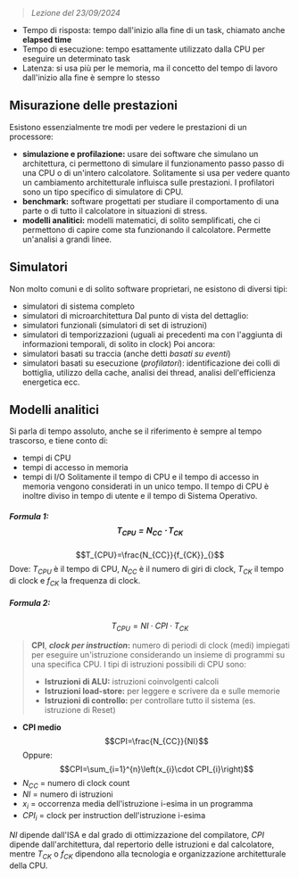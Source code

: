  > *Lezione del 23/09/2024*
 
- Tempo di risposta: tempo dall'inizio alla fine di un task, chiamato anche **elapsed time**
- Tempo di esecuzione: tempo esattamente utilizzato dalla CPU per eseguire un determinato task
- Latenza: si usa più per le memoria, ma il concetto del tempo di lavoro dall'inizio alla fine è sempre lo stesso
## Misurazione delle prestazioni
Esistono essenzialmente tre modi per vedere le prestazioni di un processore:
- **simulazione e profilazione:** usare dei software che simulano un architettura, ci permettono di simulare il funzionamento passo passo di una CPU o di un'intero calcolatore. Solitamente si usa per vedere quanto un cambiamento architetturale influisca sulle prestazioni. I profilatori sono un tipo specifico di simulatore di CPU.
- **benchmark:** software progettati per studiare il comportamento di una parte o di tutto il calcolatore in situazioni di stress.
- **modelli analitici:** modelli matematici, di solito semplificati, che ci permettono di capire come sta funzionando il calcolatore. Permette un'analisi a grandi linee.
## Simulatori
Non molto comuni e di solito software proprietari, ne esistono di diversi tipi:
- simulatori di sistema completo
- simulatori di microarchitettura
Dal punto di vista del dettaglio:
- simulatori funzionali (simulatori di set di istruzioni)
- simulatori di temporizzazioni (uguali ai precedenti ma con l'aggiunta di informazioni temporali, di solito in clock)
Poi ancora:
- simulatori basati su traccia (anche detti *basati su eventi*)
- simulatori basati su esecuzione (*profilatori*): identificazione dei colli di bottiglia, utilizzo della cache, analisi dei thread, analisi dell'efficienza energetica ecc.
## Modelli analitici
Si parla di tempo assoluto, anche se il riferimento è sempre al tempo trascorso, e tiene conto di:
- tempi di CPU
- tempi di accesso in memoria
- tempi di I/O
Solitamente il tempo di CPU e il tempo di accesso in memoria vengono considerati in un unico tempo. Il tempo di CPU è inoltre diviso in tempo di utente e il tempo di Sistema Operativo.
##### Formula 1: $$T_{CPU}=N_{CC}\cdot T_{CK}$$
$$T_{CPU}=\frac{N_{CC}}{f_{CK}}_{}$$
Dove: $T_{CPU}$ è il tempo di CPU,  $N_{CC}$ è il numero di giri di clock, $T_{CK}$ il tempo di clock e $f_{CK}$ la frequenza di clock.

##### Formula 2:
$$T_{CPU}=NI\cdot CPI\cdot T_{CK}$$
 > **CPI**, ***clock per instruction*:** numero di periodi di clock (medi) impiegati per eseguire un'istruzione considerando un insieme di programmi su una specifica CPU. I tipi di istruzioni possibili di CPU sono:
 > - **Istruzioni di ALU:** istruzioni coinvolgenti calcoli
 > - **Istruzioni load-store:** per leggere e scrivere da e sulle memorie
 > - **Istruzioni di controllo:** per controllare tutto il sistema (es. istruzione di Reset)

- **CPI medio**
$$CPI=\frac{N_{CC}}{NI}$$
Oppure:
$$CPI=\sum_{i=1}^{n}\left(x_{i}\cdot CPI_{i}\right)$$
- $N_{CC}$ = numero di clock count
- $NI$ = numero di istruzioni
- $x_{i}$ = occorrenza media dell'istruzione i-esima in un programma 
- $CPI_{i}$ = clock per instruction dell'istruzione i-esima

$NI$ dipende dall'ISA e dal grado di ottimizzazione del compilatore, $CPI$ dipende dall'architettura, dal repertorio delle istruzioni e dal calcolatore, mentre $T_{CK}$ o $f_{CK}$ dipendono alla tecnologia e organizzazione architetturale della CPU.